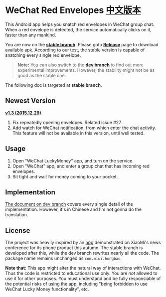 # WeChat Red Envelopes [中文版本](https://github.com/geeeeeeeeek/WeChatLuckyMoney/blob/stable/README.md)

This Android app helps you snatch red envelopes in WeChat group chat. When a red envelope is detected, the service automatically clicks on it, faster than any mankind.

You are now on the [**stable branch**](https://github.com/geeeeeeeeek/WeChatLuckyMoney/blob/stable/README_EN.md). Please goto [**Release**](https://github.com/geeeeeeeeek/WeChatLuckyMoney/releases/) page to download available apk. According to our test, the stable version is capable of snatching every single red envelope. 

> **Note:** You can also switch to the [**dev branch**](https://github.com/geeeeeeeeek/WeChatLuckyMoney/blob/dev/README_EN.md) to find out more experimental improvements. However, the stability might not be as good as the stable one.

The following doc is targeted at **stable branch**.



## Newest Version

[**v1.3 (2015.12.29)**](https://github.com/geeeeeeeeek/WeChatLuckyMoney/releases/tag/v1.3)

1. Fix repeatedly opening envelopes. Related issue #27 .
2. Add watch for WeChat notification, from which enter the chat activity. This feature will not be available in this version, until well tested.

## Usage

1. Open "WeChat LuckyMoney" app, and turn on the service.
2. Open "WeChat" app, and enter a group chat that has incoming red envelopes.
3. Sit tight and wait for money coming to your pocket.

## Implementation

[The document on dev branch](https://github.com/geeeeeeeeek/WeChatLuckyMoney/blob/dev/README.md) covers every single detail of the implementation. However, it's in Chinese and I'm not gonna do the translation.

## License

The project was heavily inspired by an [app](https://github.com/XiaoMi/LuckyMoneyTool) demonstrated on XiaoMi's news conference for its phone product this autumn. The stable branch is developed after this, while the dev branch rewrites nearly all the code. The package name remains unchanged as `com.miui.hongbao`.

**Note that:** This app might alter the natural way of interactions with WeChat. Thus the code is restricted to educational use only. You are *not* allowed to use it for other purposes. You must understand and be fully responsiable of the potential risks of using the app, including "being forbidden to use WeChat Lucky Money functionality", etc.
